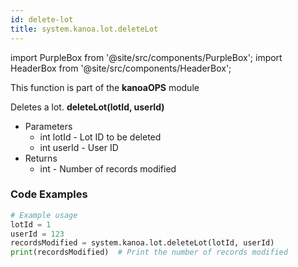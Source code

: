 ```yaml
---
id: delete-lot
title: system.kanoa.lot.deleteLot
---
```


import PurpleBox from '@site/src/components/PurpleBox';
import HeaderBox from '@site/src/components/HeaderBox';

<PurpleBox>This function is part of the <b>kanoaOPS</b> module</PurpleBox>

<HeaderBox header="Description">
  Deletes a lot.
</HeaderBox>

<HeaderBox header="Syntax">
  <b>deleteLot(lotId, userId)</b>
  <ul>
    <li>Parameters
      <ul>
        <li>int lotId - Lot ID to be deleted</li>
        <li>int userId - User ID</li>
      </ul>
    </li>
    <li>Returns
      <ul>
        <li>int - Number of records modified</li>
      </ul>
    </li>
  </ul>
</HeaderBox>

### Code Examples

```python
# Example usage
lotId = 1
userId = 123
recordsModified = system.kanoa.lot.deleteLot(lotId, userId)
print(recordsModified)  # Print the number of records modified

